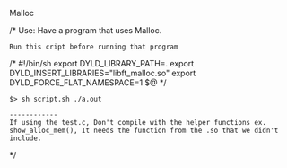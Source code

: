Malloc

/*
	Use: Have a program that uses Malloc.

    Run this cript before running that program
   /*
        #!/bin/sh
        export DYLD_LIBRARY_PATH=.
        export DYLD_INSERT_LIBRARIES="libft_malloc.so"
        export DYLD_FORCE_FLAT_NAMESPACE=1
        $@
    */

    $> sh script.sh ./a.out

	------------
    If using the test.c, Don't compile with the helper functions ex. show_alloc_mem(), It needs the function from the .so that we didn't include.
*/